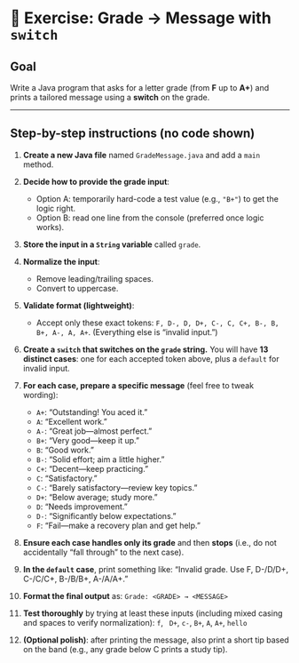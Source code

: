 # 🎯 Exercise: Grade → Message with `switch`

## Goal

Write a Java program that asks for a letter grade (from **F** up to **A+**) and prints a tailored message using a **switch** on the grade.

---

## Step-by-step instructions (no code shown)

1. **Create a new Java file** named `GradeMessage.java` and add a `main` method.
2. **Decide how to provide the grade input**:

    * Option A: temporarily hard-code a test value (e.g., `"B+"`) to get the logic right.
    * Option B: read one line from the console (preferred once logic works).
3. **Store the input in a `String` variable** called `grade`.
4. **Normalize the input**:

    * Remove leading/trailing spaces.
    * Convert to uppercase.
5. **Validate format (lightweight)**:

    * Accept only these exact tokens:
      `F, D-, D, D+, C-, C, C+, B-, B, B+, A-, A, A+`.
      (Everything else is “invalid input.”)
6. **Create a `switch` that switches on the `grade` string.**
   You will have **13 distinct cases**: one for each accepted token above, plus a `default` for invalid input.
7. **For each case, prepare a specific message** (feel free to tweak wording):

    * `A+`: “Outstanding! You aced it.”
    * `A`: “Excellent work.”
    * `A-`: “Great job—almost perfect.”
    * `B+`: “Very good—keep it up.”
    * `B`: “Good work.”
    * `B-`: “Solid effort; aim a little higher.”
    * `C+`: “Decent—keep practicing.”
    * `C`: “Satisfactory.”
    * `C-`: “Barely satisfactory—review key topics.”
    * `D+`: “Below average; study more.”
    * `D`: “Needs improvement.”
    * `D-`: “Significantly below expectations.”
    * `F`: “Fail—make a recovery plan and get help.”
8. **Ensure each case handles only its grade** and then **stops** (i.e., do not accidentally “fall through” to the next case).
9. **In the `default` case**, print something like:
   “Invalid grade. Use F, D-/D/D+, C-/C/C+, B-/B/B+, A-/A/A+.”
10. **Format the final output** as:
    `Grade: <GRADE> → <MESSAGE>`
11. **Test thoroughly** by trying at least these inputs (including mixed casing and spaces to verify normalization):
    `f`, ` D+`, `c-`, `B+`, `A`, `A+`, `hello`
12. **(Optional polish)**: after printing the message, also print a short tip based on the band (e.g., any grade below C prints a study tip).
